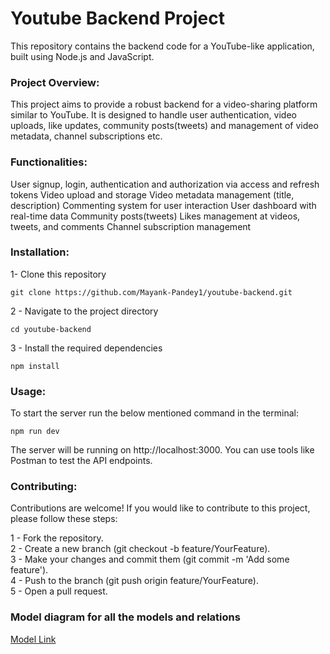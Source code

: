 # Youtube Backend Project
This repository contains the backend code for a YouTube-like application, built using Node.js and JavaScript.

### Project Overview:

This project aims to provide a robust backend for a video-sharing platform similar to YouTube. It is designed to handle user authentication, video uploads, like updates, community posts(tweets) and management of video metadata, channel subscriptions etc.

### Functionalities:

User signup, login, authentication and authorization via access and refresh tokens
Video upload and storage
Video metadata management (title, description)
Commenting system for user interaction
User dashboard with real-time data
Community posts(tweets)
Likes management at videos, tweets, and comments
Channel subscription management

### Installation:

1- Clone this repository

```
git clone https://github.com/Mayank-Pandey1/youtube-backend.git
```
2 - Navigate to the project directory

```
cd youtube-backend
```

3 - Install the required dependencies

```
npm install
```

### Usage:

To start the server run the below mentioned command in the terminal: 

```
npm run dev
```

The server will be running on http://localhost:3000. You can use tools like Postman to test the API endpoints.

### Contributing:

Contributions are welcome! If you would like to contribute to this project, please follow these steps:

1 - Fork the repository.                                                                             
2 - Create a new branch (git checkout -b feature/YourFeature).                                   
3 - Make your changes and commit them (git commit -m 'Add some feature').                                  
4 - Push to the branch (git push origin feature/YourFeature).                                    
5 - Open a pull request.

### Model diagram for all the models and relations
[Model Link](https://app.eraser.io/workspace/k8MVIuzrlmyot2C2Ajxq?origin=share)